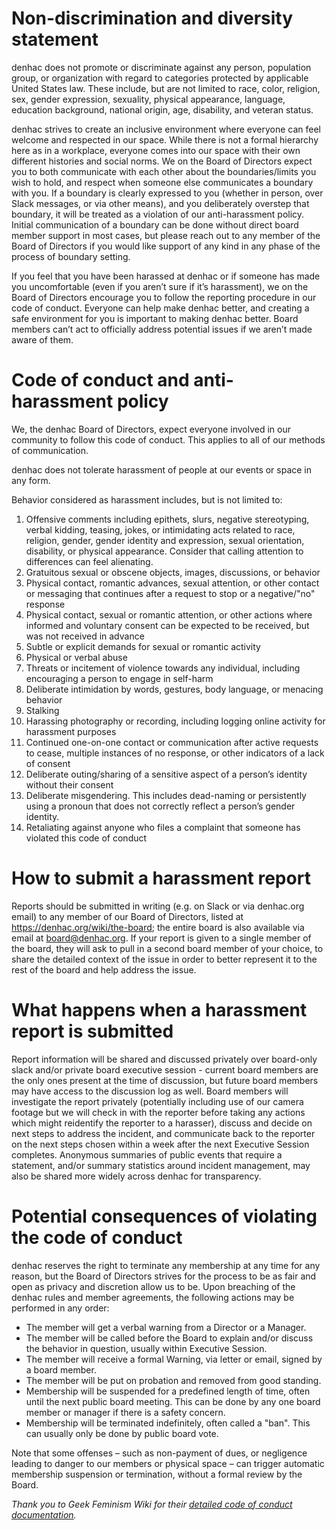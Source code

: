 # Non-discrimination and diversity statement

denhac does not promote or discriminate against any person, population group, or organization with regard to categories protected by applicable United States law. These include, but are not limited to race, color, religion, sex, gender expression, sexuality, physical appearance, language, education background, national origin, age, disability, and veteran status.

denhac strives to create an inclusive environment where everyone can feel welcome and respected in our space. While there is not a formal hierarchy here as in a workplace, everyone comes into our space with their own different histories and social norms. We on the Board of Directors expect you to both communicate with each other about the boundaries/limits you wish to hold, and respect when someone else communicates a boundary with you. If a boundary is clearly expressed to you (whether in person, over Slack messages, or via other means), and you deliberately overstep that boundary, it will be treated as a violation of our anti-harassment policy. Initial communication of a boundary can be done without direct board member support in most cases, but please reach out to any member of the Board of Directors if you would like support of any kind in any phase of the process of boundary setting. 

If you feel that you have been harassed at denhac or if someone has made you uncomfortable (even if you aren’t sure if it’s harassment), we on the Board of Directors encourage you to follow the reporting procedure in our code of conduct. Everyone can help make denhac better, and creating a safe environment for you is important to making denhac better. Board members can’t act to officially address potential issues if we aren’t made aware of them.

# Code of conduct and anti-harassment policy

We, the denhac Board of Directors, expect everyone involved in our community to follow this code of conduct. This applies to all of our methods of communication.

denhac does not tolerate harassment of people at our events or space in any form. 

Behavior considered as harassment includes, but is not limited to:

1. Offensive comments including epithets, slurs, negative stereotyping, verbal kidding, teasing, jokes, or intimidating acts related to race, religion, gender, gender identity and expression, sexual orientation, disability, or physical appearance. Consider that calling attention to differences can feel alienating.
2. Gratuitous sexual or obscene objects, images, discussions, or behavior
3. Physical contact, romantic advances, sexual attention, or other contact or messaging that continues after a request to stop or a negative/"no" response
4. Physical contact, sexual or romantic attention, or other actions where informed and voluntary consent can be expected to be received, but was not received in advance
5. Subtle or explicit demands for sexual or romantic activity
6. Physical or verbal abuse
7. Threats or incitement of violence towards any individual, including encouraging a person to engage in self-harm
8. Deliberate intimidation by words, gestures, body language, or menacing behavior
9. Stalking
10. Harassing photography or recording, including logging online activity for harassment purposes
11. Continued one-on-one contact or communication after active requests to cease, multiple instances of no response, or other indicators of a lack of consent
12. Deliberate outing/sharing of a sensitive aspect of a person’s identity without their consent
13. Deliberate misgendering. This includes dead-naming or persistently using a pronoun that does not correctly reflect a person’s gender identity.
14. Retaliating against anyone who files a complaint that someone has violated this code of conduct 

# How to submit a harassment report
Reports should be submitted in writing (e.g. on Slack or via denhac.org email) to any member of our Board of Directors, listed at https://denhac.org/wiki/the-board; the entire board is also available via email at board@denhac.org. If your report is given to a single member of the board, they will ask to pull in a second board member of your choice, to share the detailed context of the issue in order to better represent it to the rest of the board and help address the issue.

# What happens when a harassment report is submitted
Report information will be shared and discussed privately over board-only slack and/or private board executive session - current board members are the only ones present at the time of discussion, but future board members may have access to the discussion log as well. Board members will investigate the report privately (potentially including use of our camera footage but we will check in with the reporter before taking any actions which might reidentify the reporter to a harasser), discuss and decide on next steps to address the incident, and communicate back to the reporter on the next steps chosen within a week after the next Executive Session completes. Anonymous summaries of public events that require a statement, and/or summary statistics around incident management, may also be shared more widely across denhac for transparency.

# Potential consequences of violating the code of conduct
denhac reserves the right to terminate any membership at any time for any reason, but the Board of Directors strives for the process to be as fair and open as privacy and discretion allow us to be. Upon breaching of the denhac rules and member agreements, the following actions may be performed in any order:

* The member will get a verbal warning from a Director or a Manager.
* The member will be called before the Board to explain and/or discuss the behavior in question, usually within Executive Session.
* The member will receive a formal Warning, via letter or email, signed by a board member.
* The member will be put on probation and removed from good standing.
* Membership will be suspended for a predefined length of time, often until the next public board meeting. This can be done by any one board member or manager if there is a safety concern.
* Membership will be terminated indefinitely, often called a "ban". This can usually only be done by public board vote.

Note that some offenses – such as non-payment of dues, or negligence leading to danger to our members or physical space – can trigger automatic membership suspension or termination, without a formal review by the Board.

*Thank you to Geek Feminism Wiki for their [detailed code of conduct documentation](https://geekfeminism.fandom.com/wiki/Code_of_conduct_evaluations).*
